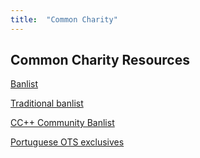 ```yaml
---
title:  "Common Charity"
---
```


## Common Charity Resources

[Banlist](ccbanlist)

[Traditional banlist](tradccbanlist)

[CC++ Community Banlist](plus/banlist)

[Portuguese OTS exclusives](pt_exclusives)